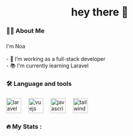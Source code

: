 <div align="center">
</div>

###

<h1 align="center">hey there 👋</h1>

###

<h3 align="left">🧑‍💻  About Me</h3>

###

<p align="left">I'm Noa<br><br>- 🔭 I’m working as a full-stack developer<br>- 📚 I'm currently learning Laravel</p>

###

<h3 align="left">🛠 Language and tools</h3>

###

<div align="left">
  <img src="https://cdn.simpleicons.org/laravel/FF2D20" height="40" alt="laravel logo"  />
  <img width="12" />
  <img src="https://cdn.jsdelivr.net/gh/devicons/devicon/icons/vuejs/vuejs-original.svg" height="40" alt="vuejs logo"  />
  <img width="12" />
  <img src="https://skillicons.dev/icons?i=js" height="40" alt="javascript logo"  />
  <img width="12" />
  <img src="https://skillicons.dev/icons?i=tailwind" height="40" alt="tailwindcss logo"  />
</div>

###

<h3 align="left">🔥   My Stats :</h3>

###

<div align="center">
</div>

###
